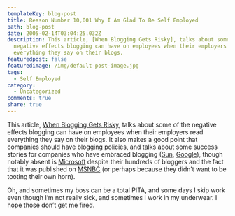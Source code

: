 ```yaml
---
templateKey: blog-post
title: Reason Number 10,001 Why I Am Glad To Be Self Employed
path: blog-post
date: 2005-02-14T03:04:25.032Z
description: This article, [When Blogging Gets Risky], talks about some of the
  negative effects blogging can have on employees when their employers read
  everything they say on their blogs.
featuredpost: false
featuredimage: /img/default-post-image.jpg
tags:
  - Self Employed
category:
  - Uncategorized
comments: true
share: true
---
```

<!--StartFragment-->

This article, [When Blogging Gets Risky](http://www.msnbc.msn.com/id/6949377), talks about some of the negative effects blogging can have on employees when their employers read everything they say on their blogs. It also makes a good point that companies should have blogging policies, and talks about some success stories for companies who have embraced blogging ([Sun](http://www,sun.com/), [Google](http://www.google.com/)), though notably absent is [Microsoft](http://www.microsoft.com/) despite their hundreds of bloggers and the fact that it was published on [MSNBC](http://www.msnbc.com/) (or perhaps because they didn’t want to be tooting their own horn).

Oh, and sometimes my boss can be a total PITA, and some days I skip work even though I’m not really sick, and sometimes I work in my underwear. I hope those don’t get me fired.

<!--EndFragment-->